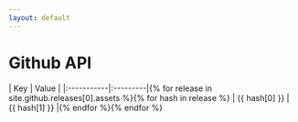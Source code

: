 ```yaml
---
layout: default
---
```


# Github API

| Key        | Value    |
|:-----------|:---------|{% for release in site.github.releases[0].assets %}{% for hash in release %}
| {{ hash[0] }} | {{ hash[1] }} |{% endfor %}{% endfor %}